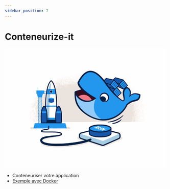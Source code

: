 ```yaml
---
sidebar_position: 7
---
```


# Conteneurize-it

![Docker](/img/moby-run.png)

- Conteneuriser votre application
- [Exemple avec Docker](https://medium.com/geekculture/the-easiest-way-to-dockerize-your-laravel-application-94977fe2ed6d)